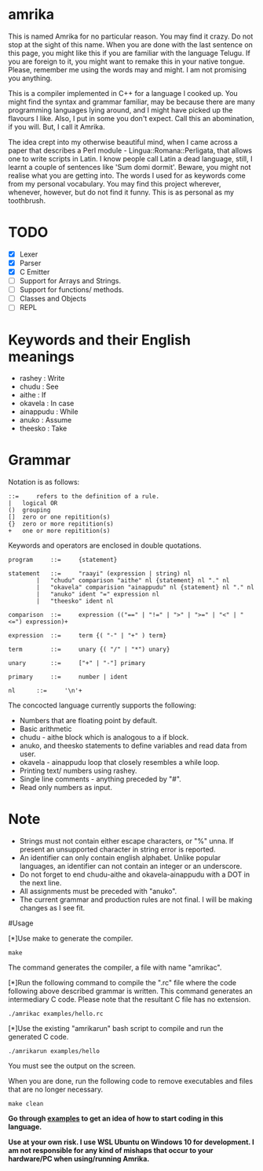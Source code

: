 # amrika

This is named Amrika for no particular reason. You may find it crazy. Do not stop at the sight of this name. When you are done with the last sentence on this page, you might like this if you are familiar with the language Telugu. If you are foreign to it, you might want to remake this in your native tongue. Please, remember me using the words may and might. I am not promising you anything.

This is a compiler implemented in C++ for a language I cooked up. You might find the syntax and grammar familiar, may be because there are many programming languages lying around, and I might have picked up the flavours I like. Also, I put in some you don't expect. Call this an abomination, if you will. But, I call it Amrika.

The idea crept into my otherwise beautiful mind, when I came across a paper that describes a Perl module - Lingua::Romana::Perligata, that allows one to write scripts in Latin. I know people call Latin a dead language, still, I learnt a couple of sentences like 'Sum domi dormit'. Beware, you might not realise what you are getting into. The words I used for as keywords come from my personal vocabulary. You may find this project wherever, whenever, however, but do not find it funny. This is as personal as my toothbrush.

# TODO
- [x] Lexer
- [x] Parser
- [x] C Emitter
- [ ] Support for Arrays and Strings.
- [ ] Support for functions/ methods.
- [ ] Classes and Objects
- [ ] REPL

# Keywords and their English meanings

- rashey	:	Write
- chudu		:	See
- aithe		:	If
- okavela	:	In case
- ainappudu	:	While
- anuko		:	Assume
- theesko	:	Take

# Grammar

Notation is as follows:

```
::= 	refers to the definition of a rule.
|	logical OR
()	grouping
[]	zero or one repitition(s)
{}	zero or more repitition(s)
+	one or more repitition(s)
```

Keywords and operators are enclosed in double quotations.

```
program     ::=		{statement}

statement   ::=		"raayi" (expression | string) nl
		|	"chudu" comparison "aithe" nl {statement} nl "." nl
		|	"okavela" comparision "ainappudu" nl {statement} nl "." nl
		|	"anuko" ident "=" expression nl
		|	"theesko" ident nl

comparison  ::=		expression (("==" | "!=" | ">" | ">=" | "<" | "<=") expression)+

expression  ::=		term {( "-" | "+" ) term}

term	    ::=		unary {( "/" | "*") unary}

unary	    ::=		["+" | "-"] primary

primary     ::=		number | ident

nl	    ::=		'\n'+

```
			
The concocted language currently supports the following:
- Numbers that are floating point by default.
- Basic arithmetic
- chudu - aithe block which is analogous to a if block.
- anuko, and theesko statements to define variables and read data from user.
- okavela - ainappudu loop that closely resembles a while loop.
- Printing text/ numbers using rashey.
- Single line comments - anything preceded by "#".
- Read only numbers as input.

# Note
- Strings must not contain either escape characters, or "%" unna. If present an unsupported character in string error is reported.
- An identifier can only contain english alphabet. Unlike popular languages, an identifier can not contain an integer or an underscore. 
- Do not forget to end chudu-aithe and okavela-ainappudu with a DOT in the next line.
- All assignments must be preceded with "anuko".
- The current grammar and production rules are not final. I will be making changes as I see fit.


#Usage

[*]Use make to generate the compiler.

```
make
```
The command generates the compiler, a file with name "amrikac".

[*]Run the following command to compile the ".rc" file where the code following above described grammar is written. This command generates an intermediary C code. Please note that the resultant C file has no extension.

```
./amrikac examples/hello.rc
```
[*]Use the existing "amrikarun" bash script to compile and run the generated C code.

```
./amrikarun examples/hello
```

You must see the output on the screen.

When you are done, run the following code to remove executables and files that are no longer necessary.
```
make clean
```

<b><p>Go through <a href="./examples/">examples</a> to get an idea of how to start coding in this language.</p>

<p>Use at your own risk. I use WSL Ubuntu on Windows 10 for development. I am not responsible for any kind of mishaps that occur to your hardware/PC when using/running Amrika.<p><b> 
